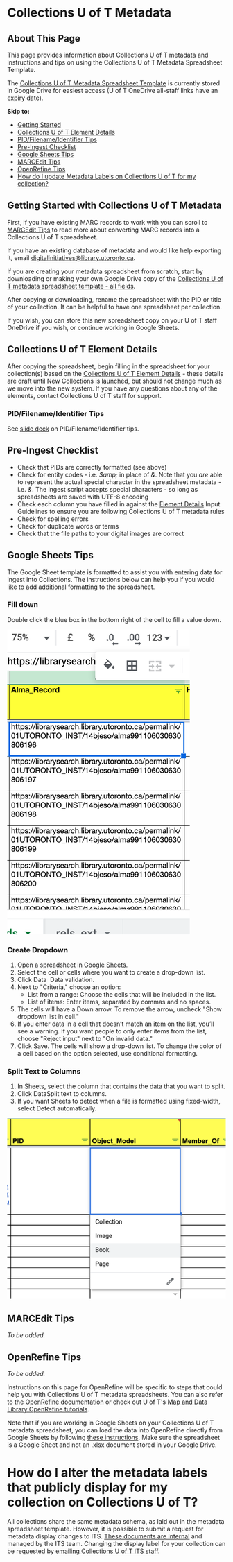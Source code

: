 # Collections U of T Metadata

## About This Page

This page provides information about Collections U of T metadata and instructions and tips on using the Collections U of T Metadata Spreadsheet Template.

The [Collections U of T Metadata Spreadsheet Template](https://docs.google.com/spreadsheets/d/1PMtZt5CzkidIXbTBUaoi8Qg7kBU-m9RzeM-lBMORPks/edit?usp=sharing) is currently stored in Google Drive for easiest access (U of T OneDrive all-staff links have an expiry date).

**Skip to:**
* [Getting Started](metadata_template_instructions.md#getting-started-with-collections-u-of-t-metadata)
* [Collections U of T Element Details](metadata_template_instructions.md#collections-u-of-t-element-details)
* [PID/Filename/Identifier Tips](metadata_template_instructions.md#pidfilenameidentifier-tips)
* [Pre-Ingest Checklist](metadata_template_instructions.md#pre-ingest-checklist)
* [Google Sheets Tips](metadata_template_instructions.md#google-sheets-tips)
* [MARCEdit Tips](metadata_template_instructions.md#marcedit-tips)
* [OpenRefine Tips](metadata_template_instructions.md#openrefine-tips)
* [How do I update Metadata Labels on Collections U of T for my collection?](metadata_template_instructions.md#how-do-i-alter-the-metadata-labels-that-publicly-display-for-my-collection-on-collections-u-of-t)

## Getting Started with Collections U of T Metadata

First, if you have existing MARC records to work with you can scroll to [MARCEdit Tips](metadata_template_instructions.md#marcedit-tips) to read more about converting MARC records into a Collections U of T spreadsheet.

If you have an existing database of metadata and would like help exporting it, email [digitalinitiatives@library.utoronto.ca](mailto:digitalinitiatives@library.utoronto.ca).

If you are creating your metadata spreadsheet from scratch, start by downloading or making your own Google Drive copy of the [Collections U of T metadata spreadsheet template - all fields](https://docs.google.com/spreadsheets/d/1PMtZt5CzkidIXbTBUaoi8Qg7kBU-m9RzeM-lBMORPks/edit?usp=sharing).

After copying or downloading, rename the spreadsheet with the PID or title of your collection. It can be helpful to have one spreadsheet per collection. 

If you wish, you can store this new spreadsheet copy on your U of T staff OneDrive if you wish, or continue working in Google Sheets.

## Collections U of T Element Details

After copying the spreadsheet, begin filling in the spreadsheet for your collection(s) based on the [Collections U of T Element Details](https://docs.google.com/spreadsheets/d/1EidYREGS521xZKoxBN3Fl-PzkJnNJAR_zftuXXwQsZg/edit#gid=0) - these details are draft until New Collections is launched, but should not change much as we move into the new system. If you have any questions about any of the elements, contact Collections U of T staff for support.

### PID/Filename/Identifier Tips

See [slide deck](https://docs.google.com/presentation/d/1W2PWTBE22rj15h7FbVDgAv5DIfg33rnn-1vLQZ_qgDw/edit?usp=sharing) on PID/Filename/Identifier tips. 

## Pre-Ingest Checklist

* Check that PIDs are correctly formatted (see above)
* Check for entity codes - i.e. *$amp;* in place of *&*. Note that you *are* able to represent the actual special character in the spreadsheet metadata - i.e. *&*. The ingest script accepts special characters - so long as spreadsheets are saved with UTF-8 encoding
* Check each column you have filled in against the [Element Details](https://docs.google.com/spreadsheets/d/1EidYREGS521xZKoxBN3Fl-PzkJnNJAR_zftuXXwQsZg/edit#gid=0) Input Guidelines to ensure you are following Collections U of T metadata rules
* Check for spelling errors
* Check for duplicate words or terms
* Check that the file paths to your digital images are correct

## Google Sheets Tips

The Google Sheet template is formatted to assist you with entering data for ingest into Collections. The instructions below can help you if you would like to add additional formatting to the spreadsheet.

### Fill down

Double click the blue box in the bottom right of the cell to fill a value down.

![Google sheets - fill down](img/sheets_fill_down.png)


### Create Dropdown

1. Open a spreadsheet in [Google Sheets](https://docs.google.com/spreadsheets/).
2. Select the cell or cells where you want to create a drop-down list.
3. Click Data  Data validation.
4. Next to "Criteria," choose an option:
    * List from a range: Choose the cells that will be included in the list.
    * List of items: Enter items, separated by commas and no spaces.
5. The cells will have a Down arrow. To remove the arrow, uncheck "Show dropdown list in cell."
6. If you enter data in a cell that doesn’t match an item on the list, you’ll see a warning. If you want people to only enter items from the list, choose "Reject input" next to "On invalid data."
7. Click Save. The cells will show a drop-down list. To change the color of a cell based on the option selected, use conditional formatting. 

### Split Text to Columns

1. In Sheets, select the column that contains the data that you want to split.
2. Click DataSplit text to columns.
3. If you want Sheets to detect when a file is formatted using fixed-width, select Detect automatically.

![Google sheets - drown down](img/sheets_drop_down.png)

## MARCEdit Tips

*To be added.*

## OpenRefine Tips

*To be added.*

Instructions on this page for OpenRefine will be specific to steps that could help you with Collections U of T metadata spreadsheets. You can also refer to the [OpenRefine documentation](https://openrefine.org/docs) or check out U of T's [Map and Data Library OpenRefine tutorials](https://mdl.library.utoronto.ca/tools/openrefine).

Note that if you are working in Google Sheets on your Collections U of T metadata spreadsheet, you can load the data into OpenRefine directly from Google Sheets by following [these instructions](https://openrefine.org/docs/manual/starting#google-data). Make sure the spreadsheet is a Google Sheet and not an .xlsx document stored in your Google Drive. 

# How do I alter the metadata labels that publicly display for my collection on Collections U of T?

All collections share the same metadata schema, as laid out in the metadata spreadsheet template. However, it is possible to submit a request for metadata display changes to ITS. [These documents are internal](https://git.library.utoronto.ca/utl-its/digital-collections/collections-api/-/tree/feature_merged/src/configs/metadataMapping) and managed by the ITS team. Changing the display label for your collection can be requested by [emailing Collections U of T ITS staff](mailto:digitalinitiatives@library.utoronto.ca).


